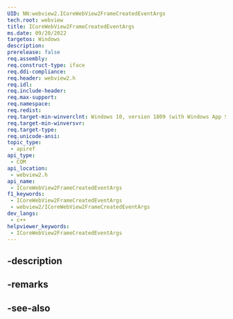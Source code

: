 ```yaml
---
UID: NN:webview2.ICoreWebView2FrameCreatedEventArgs
tech.root: webview
title: ICoreWebView2FrameCreatedEventArgs
ms.date: 09/20/2022
targetos: Windows
description: 
prerelease: false
req.assembly: 
req.construct-type: iface
req.ddi-compliance: 
req.header: webview2.h
req.idl: 
req.include-header: 
req.max-support: 
req.namespace: 
req.redist: 
req.target-min-winverclnt: Windows 10, version 1809 (with Windows App SDK 1.1 or later)
req.target-min-winversvr: 
req.target-type: 
req.unicode-ansi: 
topic_type:
 - apiref
api_type:
 - COM
api_location:
 - webview2.h
api_name:
 - ICoreWebView2FrameCreatedEventArgs
f1_keywords:
 - ICoreWebView2FrameCreatedEventArgs
 - webview2/ICoreWebView2FrameCreatedEventArgs
dev_langs:
 - c++
helpviewer_keywords:
 - ICoreWebView2FrameCreatedEventArgs
---
```


## -description

## -remarks

## -see-also

